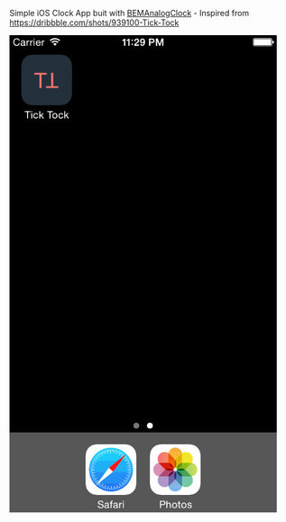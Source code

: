 Simple iOS Clock App buit with [BEMAnalogClock](https://github.com/Boris-Em/BEMAnalogClock) - Inspired from https://dribbble.com/shots/939100-Tick-Tock

![Tick Tock](https://raw.githubusercontent.com/weslindsay/Tick-Tock/master/Tick%20Tock/Resources/Tick%20Tock.gif)
